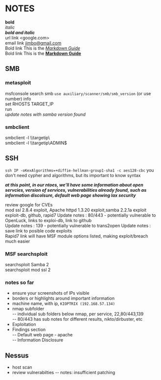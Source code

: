 # NOTES
**bold**  
*italic*  
***bold and italic***  
url link <google.com>  
email link <jimbo@gmail.com>  
Bold link This is the *[Markdown Guide](https://www.markdownguide.org)*  
Bold link This is the **[Markdown Guide](https://www.markdownguide.org)**  

## SMB  
### metasploit
msfconsole
search smb
`use auxiliary/scanner/smb/smb_version`  (or use number)
info  
set RHOSTS TARGET_IP  
run  
*update notes with samba version found*  

### smbclient
smbclient -l \\\\targetip\\  
smbclient -l \\\\targetip\\ADMIN$  

## SSH
`ssh IP -oKexAlgorithms=+diffie-hellman-group1-sha1 -c aes128-cbc`
you don't need cypher and algorithms, but its important to know syntax


***at this point, in our ntoes, we'll have some information about open servcies, version of services, vulnerabilities already found, such as information discolsure, default web page showing lax security***

review google for CVEs  
mod ssl 2.8.4 exploit, Apache httpd 1.3.20 exploit,samba 2.2.1a exploit
exploit-db, github, rapid7
Update notes : 80/443 - potentially vulnerable to OpenLuck, links to exploi-db, link to github  
Update notes : 139 - potentially vulnerable to trans2open
Update notes : save link to posible code exploits  
Rapid7 link will have MSF module options listed, making exploit/breach much easier  

### MSF searchsploit  
searchsploit Samba 2  
searchsploit mod ssl 2  

### notes so far
- ensure your screenshots of IPs visible  
- borders or highlights  around important information  
- machine name, with ip, `KIOPTRIX (192.168.57.134)`  
- nmap subfolder  
-- individual sub folders below nmap, per service, 22,80/443,139  
-- 80/443 has sub notes for different results, nikto/dirbuster, etc  
- Exploitation  
- Findings section  
-- Default web page - apache  
-- Information Disclosure  

## Nessus
- host scan
- review vulnerabilties
-- notes: insufficient patching  













